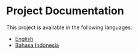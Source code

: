 # Project Documentation

This project is available in the following languages:

- [English](https://github.com/AryaHisma/Sentimen-Analisis-Shopee-Lazada-Tokopedia-App/docs/en/index.md)
- [Bahasa Indonesia](https://github.com/AryaHisma/Sentimen-Analisis-Shopee-Lazada-Tokopedia-App/docs/id/index.md)
